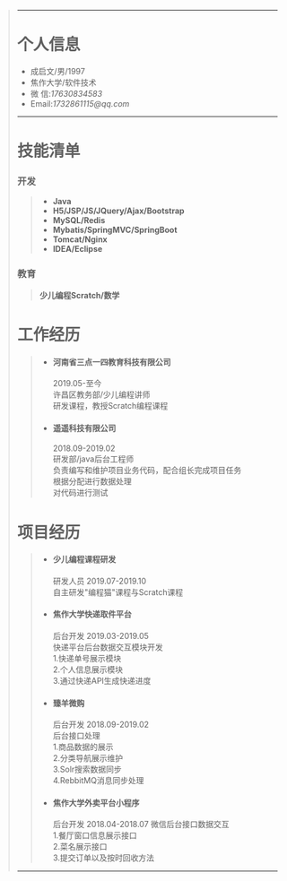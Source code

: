 >---
># 个人信息
>- 成启文/男/1997
>- 焦作大学/软件技术
>- 微 信:_17630834583_
>- Email:_1732861115@qq.com_
>---
># 技能清单
>### 开发 
>>- **Java**  
>>- **H5/JSP/JS/JQuery/Ajax/Bootstrap**  
>>- **MySQL/Redis**
>>- **Mybatis/SpringMVC/SpringBoot**  
>>- **Tomcat/Nginx**  
>>- **IDEA/Eclipse**   
>### 教育
>> **少儿编程Scratch/数学** 
># 工作经历
>>- #### 河南省三点一四教育科技有限公司
>>   2019.05-至今  
>许昌区教务部/少儿编程讲师  
>研发课程，教授Scratch编程课程
>>- #### 遥遥科技有限公司
>>   2018.09-2019.02  
>研发部/java后台工程师  
>负责编写和维护项目业务代码，配合组长完成项目任务  
>根据分配进行数据处理  
>对代码进行测试
># 项目经历
>>- #### 少儿编程课程研发
>>      研发人员  2019.07-2019.10  
>>      自主研发"编程猫"课程与Scratch课程
>>- #### 焦作大学快递取件平台 
>>      后台开发   2019.03-2019.05  
>>      快递平台后台数据交互模块开发  
>>          1.快递单号展示模块  
>>          2.个人信息展示模块  
>>          3.通过快递API生成快递进度
>>- #### 臻羊微购
>>      后台开发   2018.09-2019.02  
>>      后台接口处理  
>>          1.商品数据的展示  
>>          2.分类导航展示维护  
>>          3.Solr搜索数据同步  
>>          4.RebbitMQ消息同步处理  
>>- #### 焦作大学外卖平台小程序
>>      后台开发  2018.04-2018.07
>>      微信后台接口数据交互  
>>      1.餐厅窗口信息展示接口   
>>      2.菜名展示接口  
>>      3.提交订单以及按时回收方法 
>----